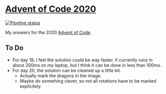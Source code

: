 # [Advent of Code 2020](https://adventofcode.com/2020)

[![Pipeline status][workflows-CI-badge]][actions]

My answers for the 2020 [Advent of Code](https://adventofcode.com/2020).

## To Do

* For day 19, I feel the solution could be way faster. It currently runs in about 200ms on my laptop, but I think it can be done in less than 100ms.
* For day 20, the solution can be cleaned up a little bit.
  * Actually mark the dragons in the image.
  * Maybe do something clever, so not all rotations have to be marked explicitely.


[workflows-CI-badge]: https://github.com/rjvdw/advent-of-code/actions/workflows/ci-rust-2020.yml/badge.svg
[actions]: https://github.com/rjvdw/advent-of-code/actions/workflows/ci-rust-2020.yml
